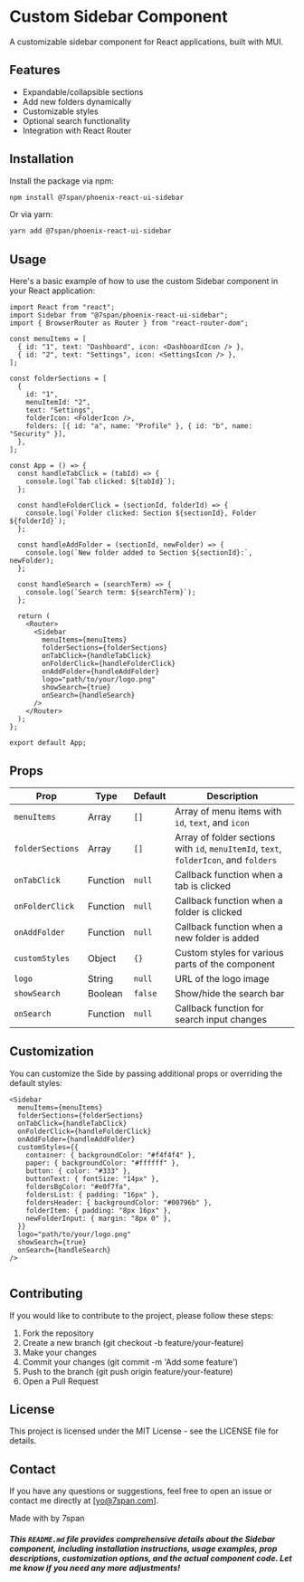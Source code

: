 # Custom Sidebar Component

A customizable sidebar component for React applications, built with MUI.

## Features

- Expandable/collapsible sections
- Add new folders dynamically
- Customizable styles
- Optional search functionality
- Integration with React Router

## Installation

Install the package via npm:

```bash
npm install @7span/phoenix-react-ui-sidebar
```

Or via yarn:
```bash
yarn add @7span/phoenix-react-ui-sidebar
```

## Usage
Here's a basic example of how to use the custom Sidebar component in your React application:

```
import React from "react";
import Sidebar from "@7span/phoenix-react-ui-sidebar";
import { BrowserRouter as Router } from "react-router-dom";

const menuItems = [
  { id: "1", text: "Dashboard", icon: <DashboardIcon /> },
  { id: "2", text: "Settings", icon: <SettingsIcon /> },
];

const folderSections = [
  {
    id: "1",
    menuItemId: "2",
    text: "Settings",
    folderIcon: <FolderIcon />,
    folders: [{ id: "a", name: "Profile" }, { id: "b", name: "Security" }],
  },
];

const App = () => {
  const handleTabClick = (tabId) => {
    console.log(`Tab clicked: ${tabId}`);
  };

  const handleFolderClick = (sectionId, folderId) => {
    console.log(`Folder clicked: Section ${sectionId}, Folder ${folderId}`);
  };

  const handleAddFolder = (sectionId, newFolder) => {
    console.log(`New folder added to Section ${sectionId}:`, newFolder);
  };

  const handleSearch = (searchTerm) => {
    console.log(`Search term: ${searchTerm}`);
  };

  return (
    <Router>
      <Sidebar
        menuItems={menuItems}
        folderSections={folderSections}
        onTabClick={handleTabClick}
        onFolderClick={handleFolderClick}
        onAddFolder={handleAddFolder}
        logo="path/to/your/logo.png"
        showSearch={true}
        onSearch={handleSearch}
      />
    </Router>
  );
};

export default App;

```

## Props

| Prop              | Type      | Default | Description                                             |
|-------------------|-----------|---------|---------------------------------------------------------|
| `menuItems`       | Array     | `[]`    | Array of menu items with `id`, `text`, and `icon`       |
| `folderSections`  | Array     | `[]`    | Array of folder sections with `id`, `menuItemId`, `text`, `folderIcon`, and `folders` |
| `onTabClick`      | Function  | `null`  | Callback function when a tab is clicked                 |
| `onFolderClick`   | Function  | `null`  | Callback function when a folder is clicked              |
| `onAddFolder`     | Function  | `null`  | Callback function when a new folder is added            |
| `customStyles`    | Object    | `{}`    | Custom styles for various parts of the component        |
| `logo`            | String    | `null`  | URL of the logo image                                   |
| `showSearch`      | Boolean   | `false` | Show/hide the search bar                                |
| `onSearch`        | Function  | `null`  | Callback function for search input changes              |


## Customization
You can customize the Side by passing additional props or overriding the default styles:

```
<Sidebar
  menuItems={menuItems}
  folderSections={folderSections}
  onTabClick={handleTabClick}
  onFolderClick={handleFolderClick}
  onAddFolder={handleAddFolder}
  customStyles={{
    container: { backgroundColor: "#f4f4f4" },
    paper: { backgroundColor: "#ffffff" },
    button: { color: "#333" },
    buttonText: { fontSize: "14px" },
    foldersBgColor: "#e0f7fa",
    foldersList: { padding: "16px" },
    foldersHeader: { backgroundColor: "#00796b" },
    folderItem: { padding: "8px 16px" },
    newFolderInput: { margin: "8px 0" },
  }}
  logo="path/to/your/logo.png"
  showSearch={true}
  onSearch={handleSearch}
/>


```

## Contributing
If you would like to contribute to the project, please follow these steps:
1. Fork the repository
2. Create a new branch (git checkout -b feature/your-feature)
3. Make your changes
4. Commit your changes (git commit -m 'Add some feature')
5. Push to the branch (git push origin feature/your-feature)
6. Open a Pull Request


## License
This project is licensed under the MIT License - see the LICENSE file for details.

## Contact
If you have any questions or suggestions, feel free to open an issue or contact me directly at [yo@7span.com].


Made with by 7span
##### This `README.md` file provides comprehensive details about the Sidebar component, including installation instructions, usage examples, prop descriptions, customization options, and the actual component code. Let me know if you need any more adjustments!
